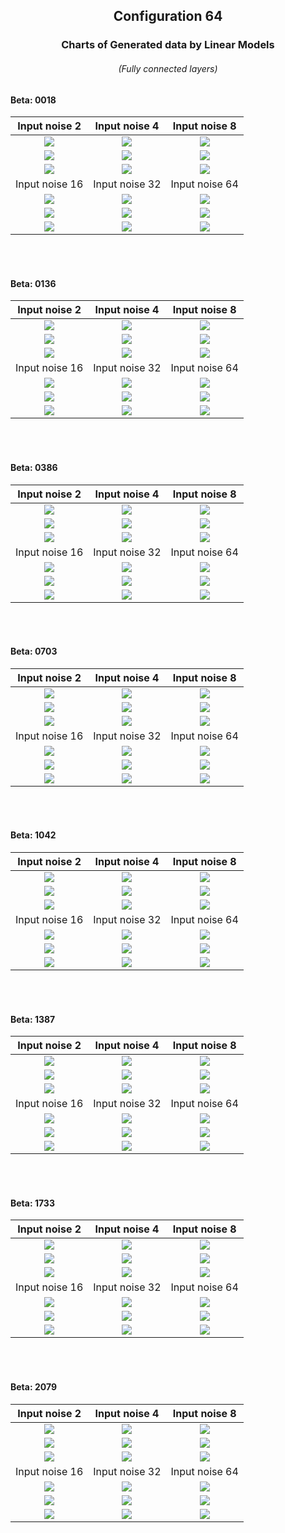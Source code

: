 <h2  align="center">Configuration 64</h2>

<h3 align="center">Charts of Generated data by Linear Models</h3> <h6 align="center">(Fully connected layers)</h6>

<h4>Beta: 0018</h4>

|                          Input noise 2                          |                           Input noise 4                            |                           Input noise 8                            |
|:---------------------------------------------------------------:|:------------------------------------------------------------------:|:------------------------------------------------------------------:|
|        ![](outIsingData\s0018\64-s0018[2]\Training.png)         |     ![](outIsingData\s0018\64-s0018[4]\Training.png)               |       ![](outIsingData\s0018\64-s0018[8]\Training.png)             |
|   ![](outIsingData\s0018\64-s0018[2]\EnergyHistogram.png)       |      ![](outIsingData\s0018\64-s0018[4]\EnergyHistogram.png)       |      ![](outIsingData\s0018\64-s0018[8]\EnergyHistogram.png)       |
| ![](outIsingData\s0018\64-s0018[2]\MagnetizationHistogram.png)  |   ![](outIsingData\s0018\64-s0018[4]\MagnetizationHistogram.png)   |   ![](outIsingData\s0018\64-s0018[8]\MagnetizationHistogram.png)   |
|                         Input noise 16                          |                           Input noise 32                           |                           Input noise 64                           |
|        ![](outIsingData\s0018\64-s0018[16]\Training.png)        |         ![](outIsingData\s0018\64-s0018[32]\Training.png)          |         ![](outIsingData\s0018\64-s0018[64]\Training.png)          |
|    ![](outIsingData\s0018\64-s0018[16]\EnergyHistogram.png)     |      ![](outIsingData\s0018\64-s0018[32]\EnergyHistogram.png)      |      ![](outIsingData\s0018\64-s0018[64]\EnergyHistogram.png)      |
| ![](outIsingData\s0018\64-s0018[16]\MagnetizationHistogram.png) |  ![](outIsingData\s0018\64-s0018[32]\MagnetizationHistogram.png)   |  ![](outIsingData\s0018\64-s0018[64]\MagnetizationHistogram.png)   |

<br>
<br>
<h4>Beta: 0136</h4>

|                          Input noise 2                          |                           Input noise 4                            |                           Input noise 8                            |
|:---------------------------------------------------------------:|:------------------------------------------------------------------:|:------------------------------------------------------------------:|
|     ![](outIsingData\s0136\64-s0136[2]\Training.png)            |      ![](outIsingData\s0136\64-s0136[4]\Training.png)              |      ![](outIsingData\s0136\64-s0136[8]\Training.png)              |
|     ![](outIsingData\s0136\64-s0136[2]\EnergyHistogram.png)     |      ![](outIsingData\s0136\64-s0136[4]\EnergyHistogram.png)       |      ![](outIsingData\s0136\64-s0136[8]\EnergyHistogram.png)       |
| ![](outIsingData\s0136\64-s0136[2]\MagnetizationHistogram.png)  |   ![](outIsingData\s0136\64-s0136[4]\MagnetizationHistogram.png)   |   ![](outIsingData\s0136\64-s0136[8]\MagnetizationHistogram.png)   |
|                         Input noise 16                          |                           Input noise 32                           |                           Input noise 64                           |
|        ![](outIsingData\s0136\64-s0136[16]\Training.png)        |         ![](outIsingData\s0136\64-s0136[32]\Training.png)          |         ![](outIsingData\s0136\64-s0136[64]\Training.png)          |
|    ![](outIsingData\s0136\64-s0136[16]\EnergyHistogram.png)     |      ![](outIsingData\s0136\64-s0136[32]\EnergyHistogram.png)      |      ![](outIsingData\s0136\64-s0136[64]\EnergyHistogram.png)      |
| ![](outIsingData\s0136\64-s0136[16]\MagnetizationHistogram.png) |  ![](outIsingData\s0136\64-s0136[32]\MagnetizationHistogram.png)   |  ![](outIsingData\s0136\64-s0136[64]\MagnetizationHistogram.png)   |

<br>
<br>
<h4>Beta: 0386</h4>

|                          Input noise 2                          |                           Input noise 4                            |                           Input noise 8                            |
|:---------------------------------------------------------------:|:------------------------------------------------------------------:|:------------------------------------------------------------------:|
|     ![](outIsingData\s0386\64-s0386[2]\Training.png)            |     ![](outIsingData\s0386\64-s0386[4]\Training.png)               |     ![](outIsingData\s0386\64-s0386[8]\Training.png)               |
|     ![](outIsingData\s0386\64-s0386[2]\EnergyHistogram.png)     |      ![](outIsingData\s0386\64-s0386[4]\EnergyHistogram.png)       |      ![](outIsingData\s0386\64-s0386[8]\EnergyHistogram.png)       |
| ![](outIsingData\s0386\64-s0386[2]\MagnetizationHistogram.png)  |   ![](outIsingData\s0386\64-s0386[4]\MagnetizationHistogram.png)   |   ![](outIsingData\s0386\64-s0386[8]\MagnetizationHistogram.png)   |
|                         Input noise 16                          |                           Input noise 32                           |                           Input noise 64                           |
|        ![](outIsingData\s0386\64-s0386[16]\Training.png)        |         ![](outIsingData\s0386\64-s0386[32]\Training.png)          |         ![](outIsingData\s0386\64-s0386[64]\Training.png)          |
|    ![](outIsingData\s0386\64-s0386[16]\EnergyHistogram.png)     |      ![](outIsingData\s0386\64-s0386[32]\EnergyHistogram.png)      |      ![](outIsingData\s0386\64-s0386[64]\EnergyHistogram.png)      |
| ![](outIsingData\s0386\64-s0386[16]\MagnetizationHistogram.png) |  ![](outIsingData\s0386\64-s0386[32]\MagnetizationHistogram.png)   |  ![](outIsingData\s0386\64-s0386[64]\MagnetizationHistogram.png)   |

<br>
<br>
<h4>Beta: 0703</h4>

|                          Input noise 2                          |                           Input noise 4                            |                           Input noise 8                            |
|:---------------------------------------------------------------:|:------------------------------------------------------------------:|:------------------------------------------------------------------:|
|     ![](outIsingData\s0703\64-s0703[2]\Training.png)            |     ![](outIsingData\s0703\64-s0703[4]\Training.png)               |      ![](outIsingData\s0703\64-s0703[8]\Training.png)              |
|     ![](outIsingData\s0703\64-s0703[2]\EnergyHistogram.png)     |      ![](outIsingData\s0703\64-s0703[4]\EnergyHistogram.png)       |      ![](outIsingData\s0703\64-s0703[8]\EnergyHistogram.png)       |
| ![](outIsingData\s0703\64-s0703[2]\MagnetizationHistogram.png)  |   ![](outIsingData\s0703\64-s0703[4]\MagnetizationHistogram.png)   |   ![](outIsingData\s0703\64-s0703[8]\MagnetizationHistogram.png)   |
|                         Input noise 16                          |                           Input noise 32                           |                           Input noise 64                           |
|        ![](outIsingData\s0703\64-s0703[16]\Training.png)        |         ![](outIsingData\s0703\64-s0703[32]\Training.png)          |         ![](outIsingData\s0703\64-s0703[64]\Training.png)          |
|    ![](outIsingData\s0703\64-s0703[16]\EnergyHistogram.png)     |      ![](outIsingData\s0703\64-s0703[32]\EnergyHistogram.png)      |      ![](outIsingData\s0703\64-s0703[64]\EnergyHistogram.png)      |
| ![](outIsingData\s0703\64-s0703[16]\MagnetizationHistogram.png) |  ![](outIsingData\s0703\64-s0703[32]\MagnetizationHistogram.png)   |  ![](outIsingData\s0703\64-s0703[64]\MagnetizationHistogram.png)   |

<br>
<br>
<h4>Beta: 1042</h4>

|                          Input noise 2                          |                           Input noise 4                            |                           Input noise 8                            |
|:---------------------------------------------------------------:|:------------------------------------------------------------------:|:------------------------------------------------------------------:|
|        ![](outIsingData\s1042\64-s1042[2]\Training.png)         |      ![](outIsingData\s1042\64-s1042[4]\Training.png)              |      ![](outIsingData\s1042\64-s1042[8]\Training.png)              |
|   ![](outIsingData\s1042\64-s1042[2]\EnergyHistogram.png)       |      ![](outIsingData\s1042\64-s1042[4]\EnergyHistogram.png)       |      ![](outIsingData\s1042\64-s1042[8]\EnergyHistogram.png)       |
| ![](outIsingData\s1042\64-s1042[2]\MagnetizationHistogram.png)  |   ![](outIsingData\s1042\64-s1042[4]\MagnetizationHistogram.png)   |   ![](outIsingData\s1042\64-s1042[8]\MagnetizationHistogram.png)   |
|                         Input noise 16                          |                           Input noise 32                           |                           Input noise 64                           |
|        ![](outIsingData\s1042\64-s1042[16]\Training.png)        |         ![](outIsingData\s1042\64-s1042[32]\Training.png)          |         ![](outIsingData\s1042\64-s1042[64]\Training.png)          |
|    ![](outIsingData\s1042\64-s1042[16]\EnergyHistogram.png)     |      ![](outIsingData\s1042\64-s1042[32]\EnergyHistogram.png)      |      ![](outIsingData\s1042\64-s1042[64]\EnergyHistogram.png)      |
| ![](outIsingData\s1042\64-s1042[16]\MagnetizationHistogram.png) |  ![](outIsingData\s1042\64-s1042[32]\MagnetizationHistogram.png)   |  ![](outIsingData\s1042\64-s1042[64]\MagnetizationHistogram.png)   |

<br>
<br>
<h4>Beta: 1387</h4>

|                          Input noise 2                          |                           Input noise 4                            |                           Input noise 8                           |
|:---------------------------------------------------------------:|:------------------------------------------------------------------:|:-----------------------------------------------------------------:|
|        ![](outIsingData\s1387\64-s1387[2]\Training.png)         |       ![](outIsingData\s1387\64-s1387[4]\Training.png)             |       ![](outIsingData\s1387\64-s1387[8]\Training.png)            |
|   ![](outIsingData\s1387\64-s1387[2]\EnergyHistogram.png)       |      ![](outIsingData\s1387\64-s1387[4]\EnergyHistogram.png)       |      ![](outIsingData\s1387\64-s1387[8]\EnergyHistogram.png)      |
| ![](outIsingData\s1387\64-s1387[2]\MagnetizationHistogram.png)  |   ![](outIsingData\s1387\64-s1387[4]\MagnetizationHistogram.png)   |  ![](outIsingData\s1387\64-s1387[8]\MagnetizationHistogram.png)   |
|                         Input noise 16                          |                           Input noise 32                           |                          Input noise 64                           |
|        ![](outIsingData\s1387\64-s1387[16]\Training.png)        |         ![](outIsingData\s1387\64-s1387[32]\Training.png)          |         ![](outIsingData\s1387\64-s1387[64]\Training.png)         |
|    ![](outIsingData\s1387\64-s1387[16]\EnergyHistogram.png)     |      ![](outIsingData\s1387\64-s1387[32]\EnergyHistogram.png)      |     ![](outIsingData\s1387\64-s1387[64]\EnergyHistogram.png)      |
| ![](outIsingData\s1387\64-s1387[16]\MagnetizationHistogram.png) |  ![](outIsingData\s1387\64-s1387[32]\MagnetizationHistogram.png)   |  ![](outIsingData\s1387\64-s1387[64]\MagnetizationHistogram.png)  |

<br>
<br>
<h4>Beta: 1733</h4>

|                          Input noise 2                          |                           Input noise 4                            |                           Input noise 8                            |
|:---------------------------------------------------------------:|:------------------------------------------------------------------:|:------------------------------------------------------------------:|
|        ![](outIsingData\s1733\64-s1733[2]\Training.png)         |       ![](outIsingData\s1733\64-s1733[4]\Training.png)             |      ![](outIsingData\s1733\64-s1733[8]\Training.png)              |
|   ![](outIsingData\s1733\64-s1733[2]\EnergyHistogram.png)       |      ![](outIsingData\s1733\64-s1733[4]\EnergyHistogram.png)       |      ![](outIsingData\s1733\64-s1733[8]\EnergyHistogram.png)       |
| ![](outIsingData\s1733\64-s1733[2]\MagnetizationHistogram.png)  |   ![](outIsingData\s1733\64-s1733[4]\MagnetizationHistogram.png)   |   ![](outIsingData\s1733\64-s1733[8]\MagnetizationHistogram.png)   |
|                         Input noise 16                          |                           Input noise 32                           |                           Input noise 64                           |
|        ![](outIsingData\s1733\64-s1733[16]\Training.png)        |         ![](outIsingData\s1733\64-s1733[32]\Training.png)          |         ![](outIsingData\s1733\64-s1733[64]\Training.png)          |
|    ![](outIsingData\s1733\64-s1733[16]\EnergyHistogram.png)     |      ![](outIsingData\s1733\64-s1733[32]\EnergyHistogram.png)      |      ![](outIsingData\s1733\64-s1733[64]\EnergyHistogram.png)      |
| ![](outIsingData\s1733\64-s1733[16]\MagnetizationHistogram.png) |  ![](outIsingData\s1733\64-s1733[32]\MagnetizationHistogram.png)   |  ![](outIsingData\s1733\64-s1733[64]\MagnetizationHistogram.png)   |

<br>
<br>
<h4>Beta: 2079</h4>

|                          Input noise 2                          |                           Input noise 4                            |                           Input noise 8                            |
|:---------------------------------------------------------------:|:------------------------------------------------------------------:|:------------------------------------------------------------------:|
|        ![](outIsingData\s2079\64-s2079[2]\Training.png)         |     ![](outIsingData\s2079\64-s2079[4]\Training.png)               |      ![](outIsingData\s2079\64-s2079[8]\Training.png)              |
|   ![](outIsingData\s2079\64-s2079[2]\EnergyHistogram.png)       |      ![](outIsingData\s2079\64-s2079[4]\EnergyHistogram.png)       |      ![](outIsingData\s2079\64-s2079[8]\EnergyHistogram.png)       |
| ![](outIsingData\s2079\64-s2079[2]\MagnetizationHistogram.png)  |   ![](outIsingData\s2079\64-s2079[4]\MagnetizationHistogram.png)   |   ![](outIsingData\s2079\64-s2079[8]\MagnetizationHistogram.png)   |
|                         Input noise 16                          |                           Input noise 32                           |                           Input noise 64                           |
|        ![](outIsingData\s2079\64-s2079[16]\Training.png)        |         ![](outIsingData\s2079\64-s2079[32]\Training.png)          |         ![](outIsingData\s2079\64-s2079[64]\Training.png)          |
|    ![](outIsingData\s2079\64-s2079[16]\EnergyHistogram.png)     |      ![](outIsingData\s2079\64-s2079[32]\EnergyHistogram.png)      |      ![](outIsingData\s2079\64-s2079[64]\EnergyHistogram.png)      |
| ![](outIsingData\s2079\64-s2079[16]\MagnetizationHistogram.png) |  ![](outIsingData\s2079\64-s2079[32]\MagnetizationHistogram.png)   |  ![](outIsingData\s2079\64-s2079[64]\MagnetizationHistogram.png)   |
